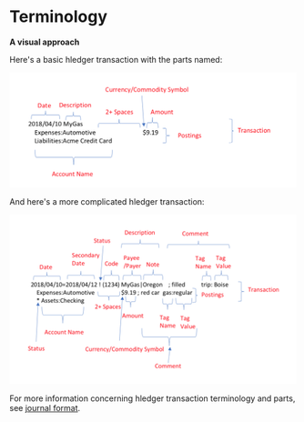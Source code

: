 # Terminology

**A visual approach**

Here's a basic hledger transaction with the parts named:

[![hledger basic transaction, showing names of parts](https://raw.githubusercontent.com/RobertNielsen1/hledger/master/hledger%20basic%20transaction%20--%20terms.png)](https://github.com/RobertNielsen1/hledger/blob/master/hledger%20basic%20transaction%20--%20terms.png)

And here's a more complicated hledger transaction:

[![hledger complicated transaction with names of parts](https://raw.githubusercontent.com/RobertNielsen1/hledger/master/hledger%20complicated%20transaction%20%26%20terms.png)](https://github.com/RobertNielsen1/hledger/blob/master/hledger%20complicated%20transaction%20%26%20terms.png)

For more information concerning hledger transaction terminology and
parts, see [journal format](journal.html).

